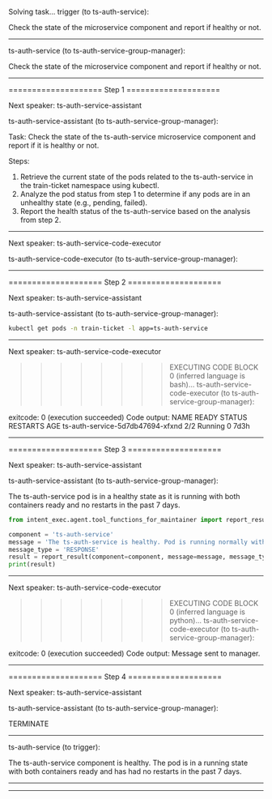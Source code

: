 Solving task...
trigger (to ts-auth-service):

Check the state of the microservice component and report if healthy or not.

--------------------------------------------------------------------------------
ts-auth-service (to ts-auth-service-group-manager):

Check the state of the microservice component and report if healthy or not.

--------------------------------------------------------------------------------
==================== Step 1 ====================

Next speaker: ts-auth-service-assistant

ts-auth-service-assistant (to ts-auth-service-group-manager):

Task: Check the state of the ts-auth-service microservice component and report if it is healthy or not.

Steps:
1. Retrieve the current state of the pods related to the ts-auth-service in the train-ticket namespace using kubectl.
2. Analyze the pod status from step 1 to determine if any pods are in an unhealthy state (e.g., pending, failed).
3. Report the health status of the ts-auth-service based on the analysis from step 2.

--------------------------------------------------------------------------------

Next speaker: ts-auth-service-code-executor

ts-auth-service-code-executor (to ts-auth-service-group-manager):



--------------------------------------------------------------------------------
==================== Step 2 ====================

Next speaker: ts-auth-service-assistant

ts-auth-service-assistant (to ts-auth-service-group-manager):

```bash
kubectl get pods -n train-ticket -l app=ts-auth-service
```

--------------------------------------------------------------------------------

Next speaker: ts-auth-service-code-executor


>>>>>>>> EXECUTING CODE BLOCK 0 (inferred language is bash)...
ts-auth-service-code-executor (to ts-auth-service-group-manager):

exitcode: 0 (execution succeeded)
Code output: 
NAME                               READY   STATUS    RESTARTS   AGE
ts-auth-service-5d7db47694-xfxnd   2/2     Running   0          7d3h


--------------------------------------------------------------------------------
==================== Step 3 ====================

Next speaker: ts-auth-service-assistant

ts-auth-service-assistant (to ts-auth-service-group-manager):

The ts-auth-service pod is in a healthy state as it is running with both containers ready and no restarts in the past 7 days.

```python
from intent_exec.agent.tool_functions_for_maintainer import report_result

component = 'ts-auth-service'
message = 'The ts-auth-service is healthy. Pod is running normally without restarts.'
message_type = 'RESPONSE'
result = report_result(component=component, message=message, message_type=message_type)
print(result)
```

--------------------------------------------------------------------------------

Next speaker: ts-auth-service-code-executor


>>>>>>>> EXECUTING CODE BLOCK 0 (inferred language is python)...
ts-auth-service-code-executor (to ts-auth-service-group-manager):

exitcode: 0 (execution succeeded)
Code output: 
Message sent to manager.


--------------------------------------------------------------------------------
==================== Step 4 ====================

Next speaker: ts-auth-service-assistant

ts-auth-service-assistant (to ts-auth-service-group-manager):

TERMINATE

--------------------------------------------------------------------------------
ts-auth-service (to trigger):

The ts-auth-service component is healthy. The pod is in a running state with both containers ready and has had no restarts in the past 7 days.

--------------------------------------------------------------------------------
****************************************************************************************************
